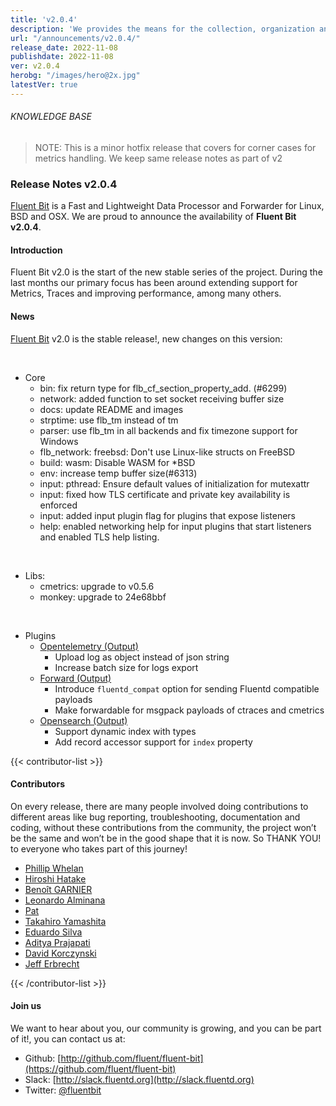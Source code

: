 ```yaml
---
title: 'v2.0.4'
description: 'We provides the means for the collection, organization and computerized retrieval of knowledge and Lightweight Data Forwarder for Linux, BSD, macOS and Windows.'
url: "/announcements/v2.0.4/"
release_date: 2022-11-08
publishdate: 2022-11-08
ver: v2.0.4
herobg: "/images/hero@2x.jpg"
latestVer: true
---
```


###### KNOWLEDGE BASE

> NOTE: This is a minor hotfix release that covers for corner cases for metrics handling. We keep same
release notes as part of v2

### Release Notes v2.0.4

[Fluent Bit](https://fluentbit.io) is a Fast and Lightweight Data Processor and Forwarder for Linux,
BSD and OSX. We are proud to announce the availability of **Fluent Bit v2.0.4**.

#### Introduction

Fluent Bit v2.0 is the start of the new stable series of the project. During the last months our primary focus has been around extending support for Metrics, Traces and improving performance, among many others.

#### News

[Fluent Bit](https://fluentbit.io) v2.0 is the stable release!, new changes on this version:

<br>

 - Core
   - bin: fix return type for flb_cf_section_property_add. (#6299)
   - network: added function to set socket receiving buffer size
   - docs: update README and images
   - strptime: use flb_tm instead of tm
   - parser: use flb_tm in all backends and fix timezone support for Windows
   - flb_network: freebsd: Don't use Linux-like structs on FreeBSD
   - build: wasm: Disable WASM for *BSD
   - env: increase temp buffer size(#6313)
   - input: pthread: Ensure default values of initialization for mutexattr
   - input: fixed how TLS certificate and private key availability is enforced
   - input: added input plugin flag for plugins that expose listeners
   - help: enabled networking help for input plugins that start listeners and enabled TLS help listing.

<br>

 - Libs:
   - cmetrics: upgrade to v0.5.6
   - monkey: upgrade to 24e68bbf

<br>

 - Plugins
   - [Opentelemetry (Output)](https://docs.fluentbit.io/manual/2.0/pipeline/outputs/opentelemetry/)
      - Upload log as object instead of json string
      - Increase batch size for logs export
   - [Forward (Output)](https://docs.fluentbit.io/manual/2.0/pipeline/outputs/forward/)
      - Introduce `fluentd_compat` option for sending Fluentd compatible payloads
      - Make forwardable for msgpack payloads of ctraces and cmetrics
   - [Opensearch (Output)](https://docs.fluentbit.io/manual/2.0/pipeline/outputs/opensearch/)
      - Support dynamic index with types
      - Add record accessor support for `index` property

{{< contributor-list >}}
#### Contributors

On every release, there are many people involved doing contributions to different areas like bug reporting, troubleshooting, documentation and coding, without these contributions from the community, the project won’t be the same and won’t be in the good shape that it is now. So THANK YOU! to everyone who takes part of this journey!

- [Phillip Whelan](https://github.com/pwhelan)
- [Hiroshi Hatake](https://github.com/cosmo0920)
- [Benoît GARNIER](https://github.com/ChezBunch)
- [Leonardo Alminana](https://github.com/leonardo-albertovich)
- [Pat](https://github.com/patrick-stephens)
- [Takahiro Yamashita](https://github.com/nokute78)
- [Eduardo Silva](https://github.com/edsiper)
- [Aditya Prajapati](https://github.com/Syn3rman)
- [David Korczynski](https://github.com/DavidKorczynski)
- [Jeff Erbrecht](https://github.com/jefferbrecht)

{{< /contributor-list >}}

#### Join us

We want to hear about you, our community is growing, and you can be part of it!, you can contact us at:

* Github: [http://github.com/fluent/fluent-bit](https://github.com/fluent/fluent-bit)
* Slack: [http://slack.fluentd.org](http://slack.fluentd.org)
* Twitter: [@fluentbit](https://twitter.com/fluentbit)